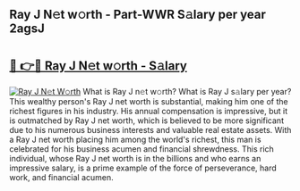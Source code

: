 ## Ray J N𝚎t w𝚘rth - Part-WWR S𝚊lary per year 2agsJ

# <h2><a href="http://gc3dc0.nevu.top/?p=Ray+J">🔗 👉🔴 Ray J N𝚎t w𝚘rth - S𝚊lary</a></h2>

[![Ray J N𝚎t W𝚘rth](https://i.imgur.com/Oavwk0R.jpeg)](http://gc3dc0.nevu.top/?p=Ray+J)
What is Ray J n𝚎t w𝚘rth? What is Ray J s𝚊lary per year?
This wealthy person's Ray J net worth is substantial, making him one of the richest figures in his industry. His annual compensation is impressive, but it is outmatched by Ray J net worth, which is believed to be more significant due to his numerous business interests and valuable real estate assets. With a Ray J net worth placing him among the world's richest, this man is celebrated for his business acumen and financial shrewdness. This rich individual, whose Ray J net worth is in the billions and who earns an impressive salary, is a prime example of the force of perseverance, hard work, and financial acumen.
